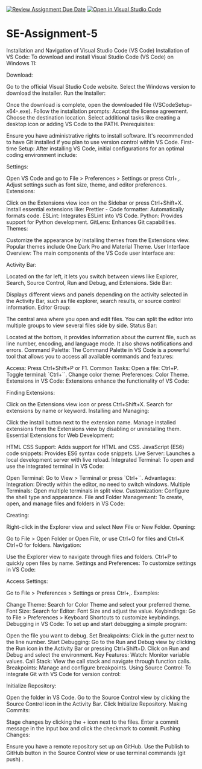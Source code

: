 [![Review Assignment Due Date](https://classroom.github.com/assets/deadline-readme-button-22041afd0340ce965d47ae6ef1cefeee28c7c493a6346c4f15d667ab976d596c.svg)](https://classroom.github.com/a/XoLGRbHq)
[![Open in Visual Studio Code](https://classroom.github.com/assets/open-in-vscode-2e0aaae1b6195c2367325f4f02e2d04e9abb55f0b24a779b69b11b9e10269abc.svg)](https://classroom.github.com/online_ide?assignment_repo_id=15268873&assignment_repo_type=AssignmentRepo)
# SE-Assignment-5
Installation and Navigation of Visual Studio Code (VS Code)
 Installation of VS Code:
To download and install Visual Studio Code (VS Code) on Windows 11:

Download:

Go to the official Visual Studio Code website.
Select the Windows version to download the installer.
Run the Installer:

Once the download is complete, open the downloaded file (VSCodeSetup-x64-<version>.exe).
Follow the installation prompts:
Accept the license agreement.
Choose the destination location.
Select additional tasks like creating a desktop icon or adding VS Code to the PATH.
Prerequisites:

Ensure you have administrative rights to install software.
It's recommended to have Git installed if you plan to use version control within VS Code.
First-time Setup:
After installing VS Code, initial configurations for an optimal coding environment include:

Settings:

Open VS Code and go to File > Preferences > Settings or press Ctrl+,.
Adjust settings such as font size, theme, and editor preferences.
Extensions:

Click on the Extensions view icon on the Sidebar or press Ctrl+Shift+X.
Install essential extensions like:
Prettier - Code formatter: Automatically formats code.
ESLint: Integrates ESLint into VS Code.
Python: Provides support for Python development.
GitLens: Enhances Git capabilities.
Themes:

Customize the appearance by installing themes from the Extensions view.
Popular themes include One Dark Pro and Material Theme.
User Interface Overview:
The main components of the VS Code user interface are:

Activity Bar:

Located on the far left, it lets you switch between views like Explorer, Search, Source Control, Run and Debug, and Extensions.
Side Bar:

Displays different views and panels depending on the activity selected in the Activity Bar, such as file explorer, search results, or source control information.
Editor Group:

The central area where you open and edit files. You can split the editor into multiple groups to view several files side by side.
Status Bar:

Located at the bottom, it provides information about the current file, such as line number, encoding, and language mode. It also shows notifications and errors.
Command Palette:
The Command Palette in VS Code is a powerful tool that allows you to access all available commands and features:

Access: Press Ctrl+Shift+P or F1.
Common Tasks:
Open a file: Ctrl+P.
Toggle terminal: `Ctrl+``.
Change color theme: Preferences: Color Theme.
Extensions in VS Code:
Extensions enhance the functionality of VS Code:

Finding Extensions:

Click on the Extensions view icon or press Ctrl+Shift+X.
Search for extensions by name or keyword.
Installing and Managing:

Click the install button next to the extension name.
Manage installed extensions from the Extensions view by disabling or uninstalling them.
Essential Extensions for Web Development:

HTML CSS Support: Adds support for HTML and CSS.
JavaScript (ES6) code snippets: Provides ES6 syntax code snippets.
Live Server: Launches a local development server with live reload.
Integrated Terminal:
To open and use the integrated terminal in VS Code:

Open Terminal:
Go to View > Terminal or press `Ctrl+``.
Advantages:
Integration: Directly within the editor, no need to switch windows.
Multiple Terminals: Open multiple terminals in split view.
Customization: Configure the shell type and appearance.
File and Folder Management:
To create, open, and manage files and folders in VS Code:

Creating:

Right-click in the Explorer view and select New File or New Folder.
Opening:

Go to File > Open Folder or Open File, or use Ctrl+O for files and Ctrl+K Ctrl+O for folders.
Navigation:

Use the Explorer view to navigate through files and folders.
Ctrl+P to quickly open files by name.
Settings and Preferences:
To customize settings in VS Code:

Access Settings:

Go to File > Preferences > Settings or press Ctrl+,.
Examples:

Change Theme: Search for Color Theme and select your preferred theme.
Font Size: Search for Editor: Font Size and adjust the value.
Keybindings: Go to File > Preferences > Keyboard Shortcuts to customize keybindings.
Debugging in VS Code:
To set up and start debugging a simple program:

Open the file you want to debug.
Set Breakpoints: Click in the gutter next to the line number.
Start Debugging:
Go to the Run and Debug view by clicking the Run icon in the Activity Bar or pressing Ctrl+Shift+D.
Click on Run and Debug and select the environment.
Key Features:
Watch: Monitor variable values.
Call Stack: View the call stack and navigate through function calls.
Breakpoints: Manage and configure breakpoints.
Using Source Control:
To integrate Git with VS Code for version control:

Initialize Repository:

Open the folder in VS Code.
Go to the Source Control view by clicking the Source Control icon in the Activity Bar.
Click Initialize Repository.
Making Commits:

Stage changes by clicking the + icon next to the files.
Enter a commit message in the input box and click the checkmark to commit.
Pushing Changes:

Ensure you have a remote repository set up on GitHub.
Use the Publish to GitHub button in the Source Control view or use terminal commands (git push)
.
